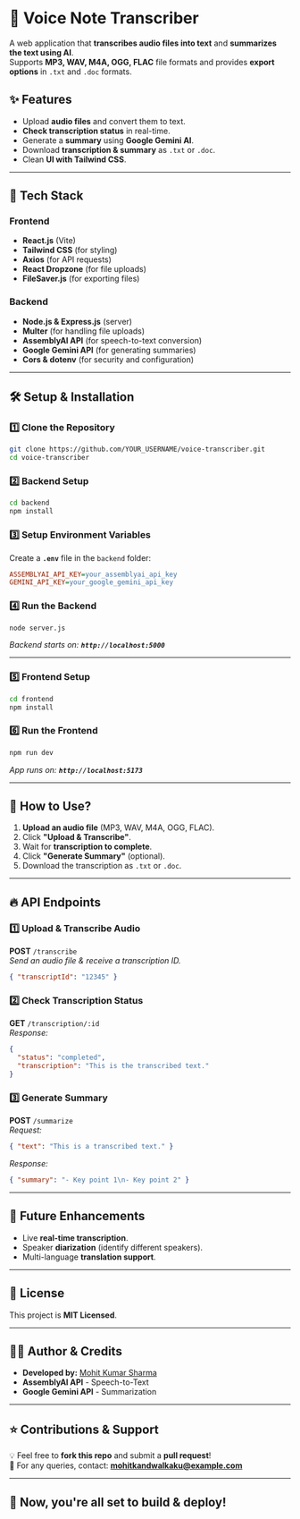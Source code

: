 # 🎤 Voice Note Transcriber

A web application that **transcribes audio files into text** and **summarizes the text using AI**.  
Supports **MP3, WAV, M4A, OGG, FLAC** file formats and provides **export options** in `.txt` and `.doc` formats.

## ✨ Features
- Upload **audio files** and convert them to text.
- **Check transcription status** in real-time.
- Generate a **summary** using **Google Gemini AI**.
- Download **transcription & summary** as `.txt` or `.doc`.
- Clean **UI with Tailwind CSS**.
  
---

## 🚀 Tech Stack
### **Frontend**
- **React.js** (Vite)
- **Tailwind CSS** (for styling)
- **Axios** (for API requests)
- **React Dropzone** (for file uploads)
- **FileSaver.js** (for exporting files)

### **Backend**
- **Node.js & Express.js** (server)
- **Multer** (for handling file uploads)
- **AssemblyAI API** (for speech-to-text conversion)
- **Google Gemini API** (for generating summaries)
- **Cors & dotenv** (for security and configuration)

---

## 🛠️ Setup & Installation

### 1️⃣ **Clone the Repository**
```bash
git clone https://github.com/YOUR_USERNAME/voice-transcriber.git
cd voice-transcriber
```

### 2️⃣ **Backend Setup**
```bash
cd backend
npm install
```

### 3️⃣ **Setup Environment Variables**
Create a **`.env`** file in the `backend` folder:
```ini
ASSEMBLYAI_API_KEY=your_assemblyai_api_key
GEMINI_API_KEY=your_google_gemini_api_key
```

### 4️⃣ **Run the Backend**
```bash
node server.js
```
_Backend starts on: **`http://localhost:5000`**_

---

### 5️⃣ **Frontend Setup**
```bash
cd frontend
npm install
```

### 6️⃣ **Run the Frontend**
```bash
npm run dev
```
_App runs on: **`http://localhost:5173`**_

---

## 📌 How to Use?
1. **Upload an audio file** (MP3, WAV, M4A, OGG, FLAC).
2. Click **"Upload & Transcribe"**.
3. Wait for **transcription to complete**.
4. Click **"Generate Summary"** (optional).
5. Download the transcription as `.txt` or `.doc`.

---

## 🔥 API Endpoints
### **1️⃣ Upload & Transcribe Audio**
**POST** `/transcribe`  
_Send an audio file & receive a transcription ID._  
```json
{ "transcriptId": "12345" }
```

### **2️⃣ Check Transcription Status**
**GET** `/transcription/:id`  
_Response:_
```json
{
  "status": "completed",
  "transcription": "This is the transcribed text."
}
```

### **3️⃣ Generate Summary**
**POST** `/summarize`  
_Request:_
```json
{ "text": "This is a transcribed text." }
```
_Response:_
```json
{ "summary": "- Key point 1\n- Key point 2" }
```

---

## 🎯 Future Enhancements
- Live **real-time transcription**.
- Speaker **diarization** (identify different speakers).
- Multi-language **translation support**.

---

## 📝 License
This project is **MIT Licensed**.

---

## 👨‍💻 Author & Credits
- **Developed by:** [Mohit Kumar Sharma](https://github.com/master-27)
- **AssemblyAI API** - Speech-to-Text
- **Google Gemini API** - Summarization

---

## ⭐ Contributions & Support
💡 Feel free to **fork this repo** and submit a **pull request**!  
📧 For any queries, contact: **mohitkandwalkaku@example.com**

---
🚀 **Now, you're all set to build & deploy!**  
---
